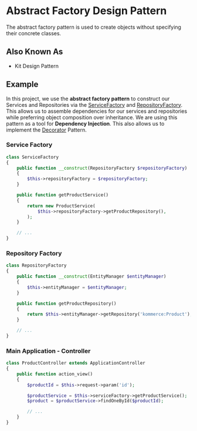 # Abstract Factory Design Pattern

The abstract factory pattern is used to create objects without specifying their concrete classes.

## Also Known As

* Kit Design Pattern

## Example

In this project, we use the **abstract factory pattern** to construct our Services and Repositories
via the [ServiceFactory](../../../src/Service/ServiceFactory.php) and
[RepositoryFactory](../../../src/EntityRepository/RepositoryFactory.php). This allows us to assemble
dependencies for our services and repositories while preferring object composition over inheritance.
We are using this pattern as a tool for **Dependency Injection**. This also allows us to implement
the [Decorator](../Decorator) Pattern.

### Service Factory

```php
class ServiceFactory
{
    public function __construct(RepositoryFactory $repositoryFactory)
    {
        $this->repositoryFactory = $repositoryFactory;
    }

    public function getProductService()
    {
        return new ProductService(
            $this->repositoryFactory->getProductRepository(),
        );
    }

    // ...
}
```

### Repository Factory

```php
class RepositoryFactory
{
    public function __construct(EntityManager $entityManager)
    {
        $this->entityManager = $entityManager;
    }

    public function getProductRepository()
    {
        return $this->entityManager->getRepository('kommerce:Product');
    }

    // ...
}
```

### Main Application - Controller

```php
class ProductController extends ApplicationController
{
    public function action_view()
    {
        $productId = $this->request->param('id');

        $productService = $this->serviceFactory->getProductService();
        $product = $productService->findOneById($productId);

        // ...
    }
}
```
